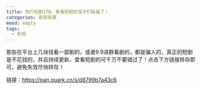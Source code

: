 ```yaml
---
title: 热门短剧1TB，爱看短剧的宝子们有福了！
categories: 影视资源
mood: empty
tags:
  - 影视
---
```





那些在平台上几块钱看一部剧的，或者9.9进群看剧的，都是骗人的，真正的短剧是不花钱的，并且持续更新，爱看短剧的可千万不要错过了！点击下方链接转存即可，避免失效尽快转存！




链接：https://pan.quark.cn/s/d8799b7a43c6

  








